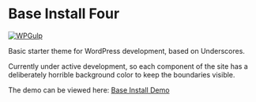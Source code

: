 Base Install Four
===

[![WPGulp](https://img.shields.io/badge/Built%20For%20WordPress-%E2%93%A6-lightgrey.svg?style=flat-square)](https://github.com/mikejandreau/Base-Install-Four) 

Basic starter theme for WordPress development, based on Underscores.

Currently under active development, so each component of the site has a deliberately horrible background color to keep the boundaries visible.

The demo can be viewed here: [Base Install Demo](http://losaidos.com/dev/baseinstall)